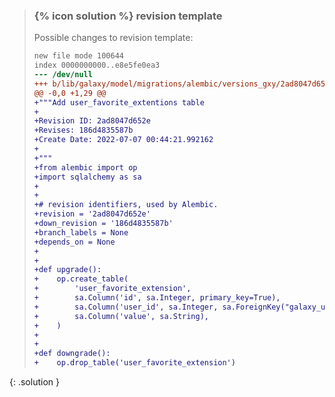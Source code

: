 
> ### {% icon solution %} revision template
> 
> Possible changes to revision template:
> 
> ```diff
> new file mode 100644
> index 0000000000..e8e5fe0ea3
> --- /dev/null
> +++ b/lib/galaxy/model/migrations/alembic/versions_gxy/2ad8047d652e_add_user_favorite_extentions_table.py
> @@ -0,0 +1,29 @@
> +"""Add user_favorite_extentions table
> +
> +Revision ID: 2ad8047d652e
> +Revises: 186d4835587b
> +Create Date: 2022-07-07 00:44:21.992162
> +
> +"""
> +from alembic import op
> +import sqlalchemy as sa
> +
> +
> +# revision identifiers, used by Alembic.
> +revision = '2ad8047d652e'
> +down_revision = '186d4835587b'
> +branch_labels = None
> +depends_on = None
> +
> +
> +def upgrade():
> +    op.create_table(
> +        'user_favorite_extension',
> +        sa.Column('id', sa.Integer, primary_key=True),
> +        sa.Column('user_id', sa.Integer, sa.ForeignKey("galaxy_user.id")),
> +        sa.Column('value', sa.String),
> +    )
> +
> +
> +def downgrade():
> +    op.drop_table('user_favorite_extension')
> ```
{: .solution }
